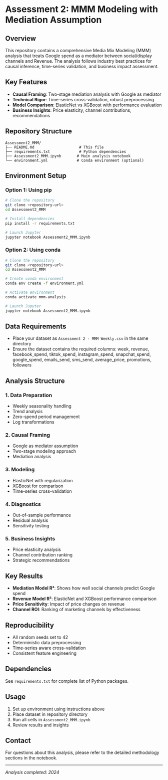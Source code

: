 # Assessment 2: MMM Modeling with Mediation Assumption

## Overview
This repository contains a comprehensive Media Mix Modeling (MMM) analysis that treats Google spend as a mediator between social/display channels and Revenue. The analysis follows industry best practices for causal inference, time-series validation, and business impact assessment.

## Key Features
- **Causal Framing**: Two-stage mediation analysis with Google as mediator
- **Technical Rigor**: Time-series cross-validation, robust preprocessing
- **Model Comparison**: ElasticNet vs XGBoost with performance evaluation
- **Business Insights**: Price elasticity, channel contributions, recommendations

## Repository Structure
```
Assessment2_MMM/
├── README.md                    # This file
├── requirements.txt             # Python dependencies
├── Assessment2_MMM.ipynb       # Main analysis notebook
└── environment.yml             # Conda environment (optional)
```

## Environment Setup

### Option 1: Using pip
```bash
# Clone the repository
git clone <repository-url>
cd Assessment2_MMM

# Install dependencies
pip install -r requirements.txt

# Launch Jupyter
jupyter notebook Assessment2_MMM.ipynb
```

### Option 2: Using conda
```bash
# Clone the repository
git clone <repository-url>
cd Assessment2_MMM

# Create conda environment
conda env create -f environment.yml

# Activate environment
conda activate mmm-analysis

# Launch Jupyter
jupyter notebook Assessment2_MMM.ipynb
```

## Data Requirements
- Place your dataset as `Assessment 2 - MMM Weekly.csv` in the same directory
- Ensure the dataset contains the required columns: week, revenue, facebook_spend, tiktok_spend, instagram_spend, snapchat_spend, google_spend, emails_send, sms_send, average_price, promotions, followers

## Analysis Structure

### 1. Data Preparation
- Weekly seasonality handling
- Trend analysis
- Zero-spend period management
- Log transformations

### 2. Causal Framing
- Google as mediator assumption
- Two-stage modeling approach
- Mediation analysis

### 3. Modeling
- ElasticNet with regularization
- XGBoost for comparison
- Time-series cross-validation

### 4. Diagnostics
- Out-of-sample performance
- Residual analysis
- Sensitivity testing

### 5. Business Insights
- Price elasticity analysis
- Channel contribution ranking
- Strategic recommendations

## Key Results
- **Mediation Model R²**: Shows how well social channels predict Google spend
- **Revenue Model R²**: ElasticNet and XGBoost performance comparison
- **Price Sensitivity**: Impact of price changes on revenue
- **Channel ROI**: Ranking of marketing channels by effectiveness

## Reproducibility
- All random seeds set to 42
- Deterministic data preprocessing
- Time-series aware cross-validation
- Consistent feature engineering

## Dependencies
See `requirements.txt` for complete list of Python packages.

## Usage
1. Set up environment using instructions above
2. Place dataset in repository directory
3. Run all cells in `Assessment2_MMM.ipynb`
4. Review results and insights

## Contact
For questions about this analysis, please refer to the detailed methodology sections in the notebook.

---
*Analysis completed: 2024*
